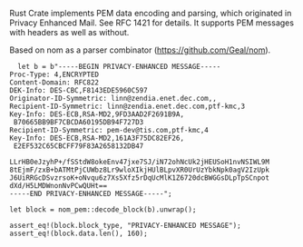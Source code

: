  Rust Crate implements PEM data encoding and parsing, which originated in Privacy Enhanced Mail.
 See RFC 1421 for details.
 It supports PEM messages with headers as well as without.

 Based on nom as a parser combinator (https://github.com/Geal/nom).


```
  let b = b"-----BEGIN PRIVACY-ENHANCED MESSAGE-----
Proc-Type: 4,ENCRYPTED
Content-Domain: RFC822
DEK-Info: DES-CBC,F8143EDE5960C597
Originator-ID-Symmetric: linn@zendia.enet.dec.com,,
Recipient-ID-Symmetric: linn@zendia.enet.dec.com,ptf-kmc,3
Key-Info: DES-ECB,RSA-MD2,9FD3AAD2F2691B9A,
 B70665BB9BF7CBCDA60195DB94F727D3
Recipient-ID-Symmetric: pem-dev@tis.com,ptf-kmc,4
Key-Info: DES-ECB,RSA-MD2,161A3F75DC82EF26,
 E2EF532C65CBCFF79F83A2658132DB47

LLrHB0eJzyhP+/fSStdW8okeEnv47jxe7SJ/iN72ohNcUk2jHEUSoH1nvNSIWL9M
8tEjmF/zxB+bATMtPjCUWbz8Lr9wloXIkjHUlBLpvXR0UrUzYbkNpk0agV2IzUpk
J6UiRRGcDSvzrsoK+oNvqu6z7Xs5Xfz5rDqUcMlK1Z6720dcBWGGsDLpTpSCnpot
dXd/H5LMDWnonNvPCwQUHt==
-----END PRIVACY-ENHANCED MESSAGE-----";

let block = nom_pem::decode_block(b).unwrap();

assert_eq!(block.block_type, "PRIVACY-ENHANCED MESSAGE");
assert_eq!(block.data.len(), 160);
```